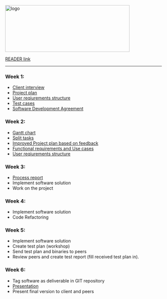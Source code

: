 <img src="https://i.ibb.co/mHbBfmw/logo.jpg" alt="logo" height="150" width="400">

[READER link](https://fhict.instructure.com/courses/9429/pages/project-part-1-waterfall?module_item_id=465109)
___
### Week 1:

- [Client interview](https://docs.google.com/document/d/1Lh5lgM4L1ifmWBCn-WfOWO1Lb-dmeCvP-VKaYcRPB1k/edit?usp=sharing)
- [Project plan](https://drive.google.com/file/d/17rOSxpdcZBA5G8GMOrgSdz42MoV644yb/view?usp=sharing)
- [User reqiurements structure](https://docs.google.com/document/d/1ohwEnu2-mQLMnskQPNYxnIEvKF7_dmJj/edit?dls=true)
- [Test cases](https://drive.google.com/file/d/1vyLDJXDgaYIV_OPkpcVa8vUpECcfw3bq/view?usp=sharing) 
- [Software Development Agreement](https://docs.google.com/document/d/1K06sH7sfJUeNcYoBqFFjM21NWkXqcW5qwm3JIUhfrcs/edit?usp=sharing)

### Week 2:

- [Gantt chart](https://docs.google.com/spreadsheets/d/1OqAIR3D_CxyY9jhFixvhBq2QALu-zkkJ2-MjmzFsiwk/edit?usp=sharing)
- [Split tasks](https://docs.google.com/spreadsheets/d/1gMgkB5s4m_LCoQPB1QEo6_S4VVPor7YApmS4SGWi20c/edit?usp=sharing)
- [Improved Project plan based on feedback](https://drive.google.com/file/d/1zi3e3zDVh5gOqEOlCFA4GhqvDzXLt12X/view?usp=sharing)
- [Functional requirements and Use cases](https://drive.google.com/file/d/104FG6vKGbOVmfkGowI0NWHgORzE3kSkR/view?usp=sharing)
- [User reqiurements structure](https://docs.google.com/document/d/1ohwEnu2-mQLMnskQPNYxnIEvKF7_dmJj/edit?dls=true)

### Week 3:
- [Process report](https://docs.google.com/document/d/1-vP8AzvkyTYfoclmn1MhoQwasXPvOnQV0Fe9-v0lKLs/edit?usp=sharing)
- Implement software solution
- Work on the project

### Week 4:
 - Implement software solution
 - Code Refactoring

### Week 5:
 - Implement software solution
 - Create test plan (workshop)
 - Send test plan and binaries to peers
 - Review peers and create test report (fill received test plan in).

### Week 6:
 - Tag software as deliverable in GIT repository
 - [Presentation](https://docs.google.com/presentation/d/1cZmjCpOL-2pYyZTM0MhEg9BRnLY4R4kwvskUjiTpSXs/edit?usp=sharing)
 - Present final version to client and peers

